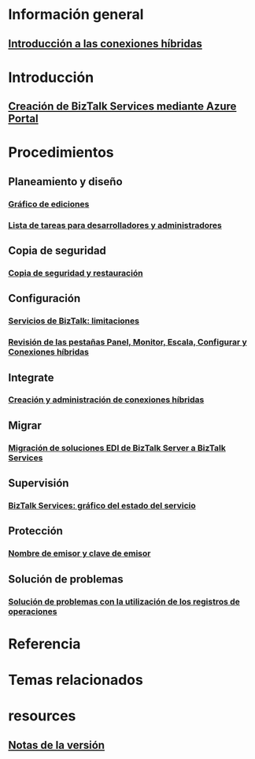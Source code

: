 # Información general
## [Introducción a las conexiones híbridas](integration-hybrid-connection-overview.md)

# Introducción
## [Creación de BizTalk Services mediante Azure Portal](biztalk-provision-services.md)
# Procedimientos

## Planeamiento y diseño
### [Gráfico de ediciones](biztalk-editions-feature-chart.md)
### [Lista de tareas para desarrolladores y administradores](biztalk-services-administration-and-development-task-list.md)

## Copia de seguridad
### [Copia de seguridad y restauración](biztalk-backup-restore.md)

## Configuración
### [Servicios de BizTalk: limitaciones](biztalk-throttling-thresholds.md)
### [Revisión de las pestañas Panel, Monitor, Escala, Configurar y Conexiones híbridas](biztalk-dashboard-monitor-scale-tabs.md)

## Integrate
### [Creación y administración de conexiones híbridas](integration-hybrid-connection-create-manage.md)

## Migrar
### [Migración de soluciones EDI de BizTalk Server a BizTalk Services](biztalk-migrating-to-edi-guide.md)

## Supervisión
### [BizTalk Services: gráfico del estado del servicio](biztalk-service-state-chart.md)

## Protección
### [Nombre de emisor y clave de emisor](biztalk-issuer-name-issuer-key.md)

## Solución de problemas
### [Solución de problemas con la utilización de los registros de operaciones](biztalk-troubleshoot-using-ops-logs.md)

# Referencia

# Temas relacionados

# resources
## [Notas de la versión](biztalk-release-notes.md)


<!--HONumber=Nov16_HO2-->


